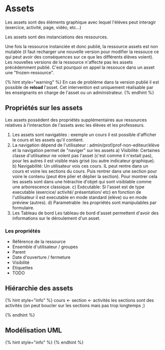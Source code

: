 # Assets

Les assets sont des éléments graphique avec lequel l'élèves peut interagir (exercice, activité, page, vidéo, etc...)

Les assets sont des instanciations des ressources. 

Une fois la ressource instanciée et donc publié, la ressource assets est non mutable (il faut recharger une nouvelle version pour modifier la ressouce ce qui peut avoir des conséquences sur ce que les différents élèves voient).
Les nouvelles versions de la ressource n'affecte pas les assets précédemment publié.
C'est pourquoi on appel la ressouce dans un asset une "frozen-ressource".



{% hint style="warning" %}
En cas de problème dans la version publié il est possible de **reload** l'asset. 
Cet intervention est uniquement réalisable par les enseignants en charge de l'asset ou un administrateur.
{% endhint %}

## Propriétés sur les assets

Les assets possèdent des propriétés supplémentaires aux ressources relatives à l’interaction de l'assets avec les élèves et les professeurs.

1) Les assets sont navigables : exemple un cours il est possible d'afficher le cours et les assets qu'il contient.
2) La navigation dépend de l'utilisateur : admin/prof/prof-non-editeur/élève et la navigation permet de "naviger" sur les assets
  a) Visibilité: Certaines classe d'utilisateur ne voient pas l'asset (c'est comme il n'extait pas), pour les autres il est visible mais grisé (ou autre indicateur graphique).
  b) Navigabilité: Un utilisateur vois ces cours. IL peut rentre dans un cours et voire les sections du cours. Puis rentrer dans une section pour voire le contenu (peut être plier et déplier la section). Pour montrer cela les assets sont dans une hiérachie d'objet qui sont visiblable comme une arborescence classique.
  c) Exécutable: Si l'asset est de type executable (exercice/ activité/ présentation/ etc) en fonction de l'utilisateur il est executable en mode standard (elève) ou en mode préview (autres).
  d) Parametrable :les propriétés sont manipulables par formulaire.
3) Les Tableau de bord
   Les tableau de bord d'asset permettent d'avoir des informations sur le déroulement d'un asset.
   
### Les propriétés 
  * Référence de la ressource
  * Ensemble d'utilisateur / groupes
  * Parent
  * Date d'ouverture / fermeture
  * Visibilité
  * Etiquettes
  * TODO

## Hiérarchie des assets

{% hint style="info" %}
cours <- section <- activités 
les sections sont des activités (on peut boucler sur les sections mais pas trop longtemps ;)

{% endhint %}

## Modélisation UML

{% hint style="info" %}
[](lien)
{% endhint %}



